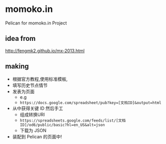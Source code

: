 # momoko.in

Pelican for momoko.in Project

## idea from

http://fengmk2.github.io/mx-2013.html

## making

- 根据官方教程,使用标准模板,
- 填写历史节点情节
- 发表为页面
    - e.g
    - `https://docs.google.com/spreadsheet/pub?key=[文档ID]&output=html`
- 从中获得关键 ID 然后手工
    - 组成转换URI
    - `https://spreadsheets.google.com/feeds/list/[文档ID]/od6/public/basic?hl=en_US&alt=json`
    - 下载为 JSON
- 装配到 Pelican 的页面中!




